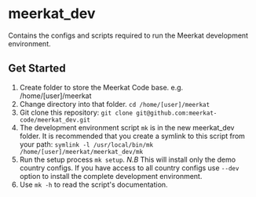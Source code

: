 # meerkat_dev
Contains the configs and scripts required to run the Meerkat development environment.

Get Started
-----------
1. Create folder to store the Meerkat Code base. e.g. /home/[user]/meerkat
2. Change directory into that folder. `cd /home/[user]/meerkat`
3. Git clone this repository:
   `git clone git@github.com:meerkat-code/meerkat_dev.git`
4. The development environment script `mk` is in the new meerkat_dev folder.
   It is recommended that you create a symlink to this script from your path:
   `symlink -l /usr/local/bin/mk /home/[user]/meerkat/meerkat_dev/mk`
5. Run the setup process `mk setup`.
   *N.B* This will install only the demo country configs. If you have access to
   all country configs use `--dev` option to install the complete development
   environment.
6. Use `mk -h` to read the script's documentation.
